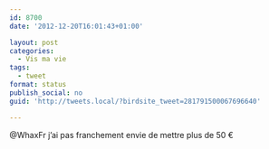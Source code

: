 ```yaml
---
id: 8700
date: '2012-12-20T16:01:43+01:00'

layout: post
categories:
  - Vis ma vie
tags:
  - tweet
format: status
publish_social: no
guid: 'http://tweets.local/?birdsite_tweet=281791500067696640'

---
```


@WhaxFr j’ai pas franchement envie de mettre plus de 50 €